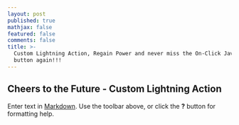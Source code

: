 ```yaml
---
layout: post
published: true
mathjax: false
featured: false
comments: false
title: >-
  Custom Lightning Action, Regain Power and never miss the On-Click JavaScript
  button again!!!
---
```

## Cheers to the Future - Custom Lightning Action

Enter text in [Markdown](http://daringfireball.net/projects/markdown/). Use the toolbar above, or click the **?** button for formatting help.
